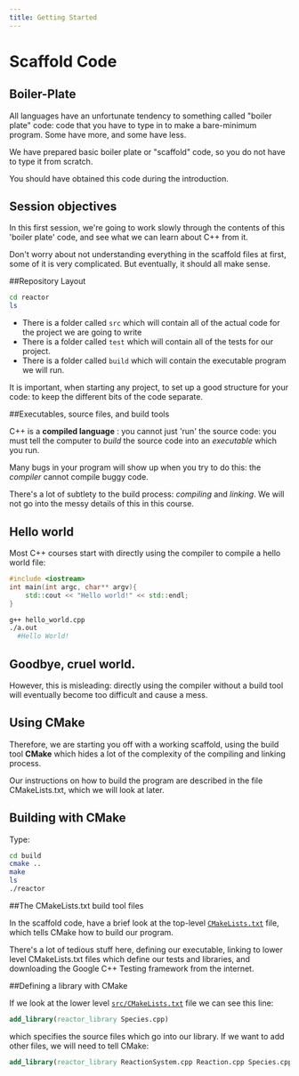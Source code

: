 ```yaml
---
title: Getting Started
---
```


Scaffold Code
=============

Boiler-Plate
------------

All languages have an unfortunate tendency to something called "boiler plate" code:
code that you have to type in to make a bare-minimum program. Some have more, and some have less.

We have prepared basic boiler plate or "scaffold"
code, so you do not have to type it from scratch.

You should have obtained this code during the introduction.

## Session objectives

In this first session, we're going to work slowly through the contents of this 'boiler plate' code, and see
what we can learn about C++ from it.

Don't worry about not understanding everything in the
scaffold files at first, some of it is very complicated. But eventually, it should all make sense.

##Repository Layout

``` Bash
cd reactor
ls
```

* There is a folder called `src` which will contain all of the actual code for the project we are going to write
* There is a folder called `test` which will contain all of the tests for our project.
* There is a folder called `build` which will contain the executable program we will run.

It is important, when starting any project, to set up a good structure for your code:
to keep the different bits of the code separate.

##Executables, source files, and build tools

C++ is a **compiled language** : you cannot just 'run' the source code: you must tell the computer to *build*
the source code into an *executable* which you run.

Many bugs in your program will show up when you try to do this: the
*compiler* cannot compile buggy code.

There's a lot of subtlety to the build process: *compiling* and *linking*. We will not go
into the messy details of this in this course.

## Hello world

Most C++ courses start with directly using the compiler to compile a hello world file:

``` cpp
#include <iostream>
int main(int argc, char** argv){
	std::cout << "Hello world!" << std::endl;
}
```
``` Bash
g++ hello_world.cpp
./a.out
  #Hello World!
```

## Goodbye, cruel world.

However, this is misleading: directly using the compiler without a build tool will eventually become too difficult and cause a mess.

## Using CMake

Therefore, we are starting you off with a working scaffold, using the build tool **CMake** which hides a lot of the complexity of the compiling and linking process.

Our instructions on how to build the program are described in the file CMakeLists.txt, which we will look at later.

## Building with CMake

Type:

``` Bash
cd build
cmake ..
make
ls
./reactor
```

##The CMakeLists.txt build tool files

In the scaffold code, have a brief look at the top-level [`CMakeLists.txt`](https://github.com/UCL/rsd-cppcourse-example/blob/master/reactor/CMakeLists.txt) file, which tells CMake how to build our program.

There's a lot of tedious stuff here, defining our executable, linking to lower level CMakeLists.txt files which
define our tests and libraries, and downloading the Google C++ Testing framework from the internet.

##Defining a library with CMake

If we look at the lower level [`src/CMakeLists.txt`](https://github.com/UCL/rsd-cppcourse-example/blob/master/reactor/src/CMakeLists.txt) file we can see this line:

``` CMake
add_library(reactor_library Species.cpp)
```

which specifies the source files which go into our library. If we want to add other files,
we will need to tell CMake:

``` CMake
add_library(reactor_library ReactionSystem.cpp Reaction.cpp Species.cpp)
```
